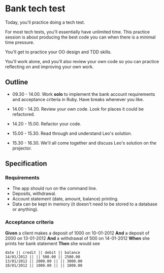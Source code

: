# Bank tech test

Today, you'll practice doing a tech test.

For most tech tests, you'll essentially have unlimited time.  This practice session is about producing the best code you can when there is a minimal time pressure.

You'll get to practice your OO design and TDD skills.

You'll work alone, and you'll also review your own code so you can practice reflecting on and improving your own work.

## Outline

* 09.30 - 14.00.  Work **solo** to implement the bank account requirements and acceptance criteria in Ruby.  Have breaks whenever you like.

* 14.00 - 14.20.  Review your own code.  Look for places it could be refactored.

* 14.20 - 15.00.  Refactor your code.

* 15.00 - 15.30.  Read through and understand Leo's solution.

* 15.30 - 16.30.  We'll all come together and discuss Leo's solution on the projector.

## Specification

### Requirements

* The app should run on the command line.
* Deposits, withdrawal.
* Account statement (date, amount, balance) printing.
* Data can be kept in memory (it doesn't need to be stored to a database or anything).

### Acceptance criteria

**Given** a client makes a deposit of 1000 on 10-01-2012
**And** a deposit of 2000 on 13-01-2012
**And** a withdrawal of 500 on 14-01-2012
**When** she prints her bank statement
**Then** she would see

```
date || credit || debit || balance
14/01/2012 || || 500.00 || 2500.00
13/01/2012 || 2000.00 || || 3000.00
10/01/2012 || 1000.00 || || 1000.00
```
